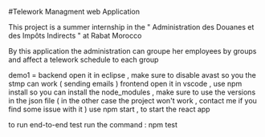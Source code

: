 #Telework Managment web Application

This project is a summer internship in the " Administration des Douanes et des Impôts Indirects " at Rabat Morocco

By this application the administration can groupe her employees by groups and affect a telework schedule to each group

demo1 = backend  open it in eclipse , make sure to disable avast so you the stmp can work ( sending emails )
frontend open it in vscode , use npm install so you can install the node_modules , make sure to use the versions in the json file ( in the other case the project won't
work , contact me if you find some issue with it )
use npm start , to start the react app 

to run end-to-end test run the command : npm test
